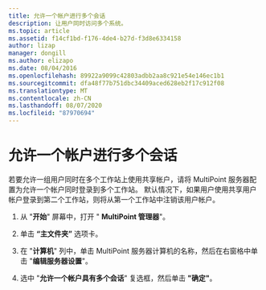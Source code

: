 ```yaml
---
title: 允许一个帐户进行多个会话
description: 让用户同时访问多个系统。
ms.topic: article
ms.assetid: f14cf1bd-f176-4de4-b27d-f3d8e6334158
author: lizap
manager: dongill
ms.author: elizapo
ms.date: 08/04/2016
ms.openlocfilehash: 89922a9099c42803adbb2aa8c921e54e146ec1b1
ms.sourcegitcommit: dfa48f77b751dbc34409aced628eb2f17c912f08
ms.translationtype: MT
ms.contentlocale: zh-CN
ms.lasthandoff: 08/07/2020
ms.locfileid: "87970694"
---
```

# <a name="allow-one-account-to-have-multiple-sessions"></a>允许一个帐户进行多个会话
若要允许一组用户同时在多个工作站上使用共享帐户，请将 MultiPoint 服务器配置为允许一个帐户同时登录到多个工作站。 默认情况下，如果用户使用共享用户帐户登录到第二个工作站，则将从第一个工作站中注销该用户帐户。

1.  从 "**开始**" 屏幕中，打开 " **MultiPoint 管理器**"。

2.  单击 **“主文件夹”** 选项卡。

3.  在 "**计算机**" 列中，单击 MultiPoint 服务器计算机的名称，然后在右窗格中单击 "**编辑服务器设置**"。

4.  选中 "**允许一个帐户具有多个会话**" 复选框，然后单击 **"确定"**。

